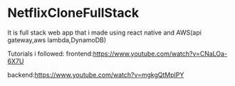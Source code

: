 # NetflixCloneFullStack
It is full stack web app that i made using react native and AWS(api gateway,aws lambda,DynamoDB)

Tutorials i followed:
frontend:https://www.youtube.com/watch?v=CNaLOa-6X7U

backend:https://www.youtube.com/watch?v=mgkgQtMplPY
